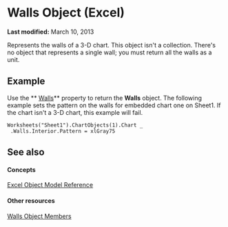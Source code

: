 
# Walls Object (Excel)

 **Last modified:** March 10, 2013

Represents the walls of a 3-D chart. This object isn't a collection. There's no object that represents a single wall; you must return all the walls as a unit.

## Example

Use the  ** [Walls](fbee1165-7602-4d77-e5b6-8a127783c96e.md)** property to return the **Walls** object. The following example sets the pattern on the walls for embedded chart one on Sheet1. If the chart isn't a 3-D chart, this example will fail.


```
Worksheets("Sheet1").ChartObjects(1).Chart _ 
 .Walls.Interior.Pattern = xlGray75
```


## See also


#### Concepts


 [Excel Object Model Reference](11ea8598-8a20-92d5-f98b-0da04263bf2c.md)
#### Other resources


 [Walls Object Members](1361366d-6831-3d5c-8b6e-474b1c9d3119.md)

